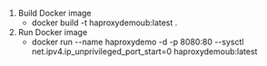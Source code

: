 1. Build Docker image 
   * docker build -t haproxydemoub:latest .
2. Run Docker image
   * docker run --name haproxydemo -d -p 8080:80 --sysctl net.ipv4.ip_unprivileged_port_start=0 haproxydemoub:latest
